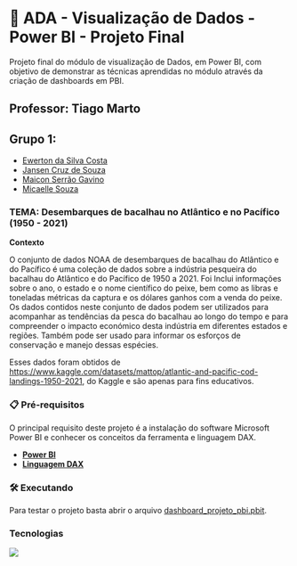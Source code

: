 # 🚀 ADA - Visualização de Dados - Power BI - Projeto Final

Projeto final do módulo de visualização de Dados, em Power BI, com objetivo de demonstrar as técnicas aprendidas no módulo através da criação de dashboards em PBI.

## Professor: Tiago Marto 

## Grupo 1:

*   [Ewerton da Silva Costa](https://github.com/EwertonAvlis)
*   [Jansen Cruz de Souza](https://github.com/jansencdia)
*   [Maicon Serrão Gavino](https://github.com/maicongavino)
*   [Micaelle Souza](https://github.com/micaelleos)

### TEMA: Desembarques de bacalhau no Atlântico e no Pacífico (1950 - 2021)

**Contexto**

  O conjunto de dados NOAA de desembarques de bacalhau do Atlântico e do Pacífico é uma coleção de dados sobre a indústria pesqueira do bacalhau do Atlântico e do Pacífico de 1950 a 2021. Foi  Inclui informações sobre o ano, o estado e o nome científico do peixe, bem como as libras e toneladas métricas da captura e os dólares ganhos com a venda do peixe. Os dados contidos neste conjunto de dados podem ser utilizados para acompanhar as tendências da pesca do bacalhau ao longo do tempo e para compreender o impacto económico desta indústria em diferentes estados e regiões. Também pode ser usado para informar os esforços de conservação e manejo dessas espécies.

Esses dados foram obtidos de https://www.kaggle.com/datasets/mattop/atlantic-and-pacific-cod-landings-1950-2021, do Kaggle e são apenas para fins educativos.

### 📋 Pré-requisitos
O principal requisito deste projeto é a instalação do software Microsoft Power BI e conhecer os conceitos da ferramenta e linguagem DAX.
- **[Power BI](https://powerbi.microsoft.com/pt-br/desktop/)**
- **[Linguagem DAX](https://learn.microsoft.com/pt-br/dax/dax-overview)**

### 🛠️ Executando 
Para testar o projeto basta abrir o arquivo [dashboard_projeto_pbi.pbit](https://github.com/EwertonAvlis/Projeto-Final-Power-BI---Analise-de-Series-Temporal---Ada---Suzano/blob/master/dashboard_projeto_pbi.pbit).

### Tecnologias 
[![](https://img.icons8.com/color/48/000000/power-bi.png)](https://powerbi.microsoft.com/pt-br/)
